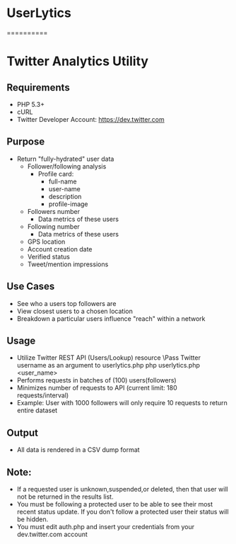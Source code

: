 # UserLytics
==========
# Twitter Analytics Utility

## Requirements
  - PHP 5.3+
  - cURL
  - Twitter Developer Account: https://dev.twitter.com
  
## Purpose
- Return "fully-hydrated" user data
  - Follower/following analysis
    - Profile card:
      - full-name
      - user-name
      - description
      - profile-image
  - Followers number
    - Data metrics of these users
  - Following number
    - Data metrics of these users
  - GPS location
  - Account creation date
  - Verified status
  - Tweet/mention impressions

## Use Cases
- See who a users top followers are
- View closest users to a chosen location
- Breakdown a particular users influence "reach" within a network

## Usage
- Utilize Twitter REST API (Users/Lookup) resource
    \\Pass Twitter username as an argument to userlytics.php
    php userlytics.php <user_name>
- Performs requests in batches of (100) users(followers)
- Minimizes number of requests to API (current limit: 180 requests/interval)
- Example: User with 1000 followers will only require 10 requests to return entire dataset
 	
## Output 
- All data is rendered in a CSV dump format

## Note:
- If a requested user is unknown,suspended,or deleted, then that user will not be returned in the results list.
- You must be following a protected user to be able to see their most recent status update. If you don't follow a protected user their status will be hidden.
- You must edit auth.php and insert your credentials from your dev.twitter.com account
